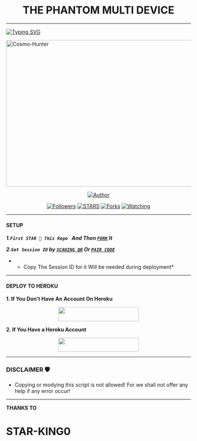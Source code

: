 <h1 align="center"> THE PHANTOM MULTI DEVICE </h1>
<p align="center">  

***
  
<a href="https://git.io/typing-svg"><img src="https://readme-typing-svg.demolab.com?font=Black+Ops+One&size=50&pause=1000&color=1BAFBAFF&center=true&width=910&height=100&lines=THANKS FOR CHOOSING; Cosmo-Hunter ;MULTI+DEVICE+WHATSAPP+BOT; Arised By +PHANTOM +INSPIRED BY; STAR-KING0" alt="Typing SVG" /></a>
  </p>
    <img alt="Cosmo-Hunter" width="550" height="400" src="https://files.catbox.moe/8nylz7.jpg">
<p align="center">
<p align="center">
<a href="https://github.com/Phantom-kin/Cosmo-Hunter"><img title="Author" src="https://img.shields.io/badge/Cosmo-Hunter-blue?style=for-the-badge&logo=github"></a>
<p/>
<p align="center">
<a href="https://github.com/boru-to?tab=followers"><img title="Followers" src="https://img.shields.io/github/followers/Phantom-kin?label=Followers&style=social"></a>
<a href="https://github.com/Phantom-kin/Cosmo-Hunter/stargazers/"><img title="STARS" src="https://img.shields.io/github/stars/Phantom-kin/Cosmo-Hunter?&style=social"></a>
<a href="https://github.com/Phantom-kin/Cosmo-Hunter/network/members"><img title="Forks" src="https://img.shields.io/github/forks/Phantom-kin/Cosmo-Hunter?style=social"></a>
<a href="https://github.com/Phantom-kin/Cosmo-Hunter/watchers"><img title="Watching" src="https://img.shields.io/github/watchers/Phantom-kin/Cosmo-Hunter?label=Watching&style=social"></a>
  
***

#### SETUP 

***1.`First STAR 🌟 This Repo ` And Then [`FORK`](https://github.com/Phantom-kin/Cosmo-Hunter/fork) It***

***2.`Get Session ID` by [`SCANING QR`](https://sess-id.onrender.com/wasiqr) Or [`PAIR CODE`](https://sess-id.onrender.com/pair)***

* - Copy The Session ID for it Will be needed during deployment*

***

#### DEPLOY TO HEROKU 
**1. If You Don't Have An Account On Heroku**
    <br>
<p align="center"><a href="https://signup.heroku.com">
 <img src="https://img.shields.io/badge/Create%20Account%20Now-blue?style=for-the-badge&logo=heroku" width="220" height="38.45"/></a></p>

**2. If You Have a Heroku Account**
    <br>
<p align="center"><a href="https://Phantom-kin.vercel.app"> <img src="https://img.shields.io/badge/DEPLOY%20NOW-blue?style=for-the-badge&logo=heroku" width="220" height="38.45"/></a></p>


***


### DISCLAIMER 🛡 
- Copying or modying this script is not allowed! For we shall not offer any help if any error occur!

***

 **THANKS TO**
 
 # STAR-KING0
 
